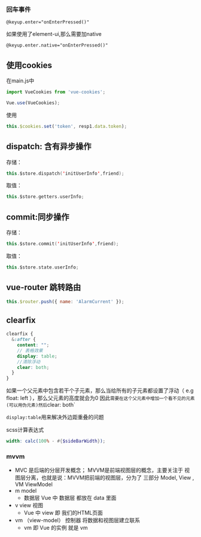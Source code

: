 ### 回车事件

`@keyup.enter="onEnterPressed()"`

如果使用了element-ui,那么需要加native

`@keyup.enter.native="onEnterPressed()"`



## 使用cookies

在main.js中

```js
import VueCookies from 'vue-cookies';

Vue.use(VueCookies);
```



使用

```js
this.$cookies.set('token', resp1.data.token);
```





## dispatch: 含有异步操作

存储：



```kotlin
this.$store.dispatch('initUserInfo',friend);
```

取值：



```kotlin
this.$store.getters.userInfo;
```

## commit:同步操作

存储：



```kotlin
this.$store.commit('initUserInfo',friend);
```

取值：



```kotlin
this.$store.state.userInfo;
```





## vue-router 跳转路由

```js
this.$router.push({ name: 'AlarmCurrent' });
```







## clearfix

```scss
clearfix {
  &:after {
    content: "";
    // 表格效果
    display: table;
    //清除浮动
    clear: both;
  }
}
```

如果一个父元素中包含若干个子元素，那么当给所有的子元素都设置了浮动（ e.g float: left ），那么父元素的高度就会为0 因此`需要在这个父元素中增加一个看不见的元素(可以用伪元素)然后`clear: both`

`display:table`用来解决外边距重叠的问题



scss计算表达式

```scss
width: calc(100% - #{$sideBarWidth});
```







### mvvm

- MVC 是后端的分层开发概念； MVVM是前端视图层的概念，主要关注于 视图层分离，也就是说：MVVM把前端的视图层，分为了 三部分 Model, View , VM ViewModel
- m   model  
    - 数据层   Vue  中 数据层 都放在 data 里面
- v   view     视图   
    - Vue  中  view      即 我们的HTML页面  
- vm   （view-model）     控制器     将数据和视图层建立联系      
    - vm 即  Vue 的实例  就是 vm  